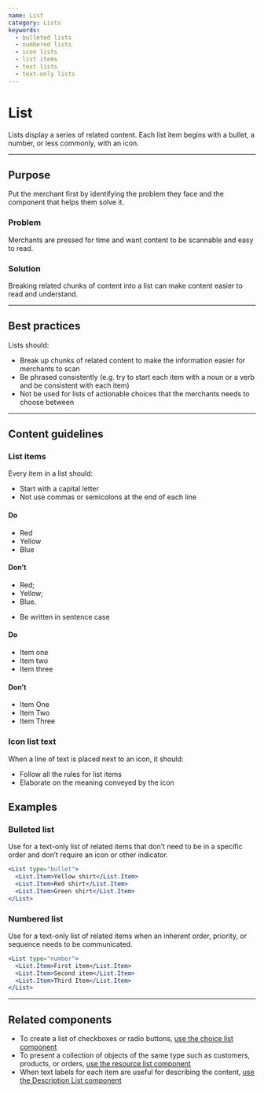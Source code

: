 ```yaml
---
name: List
category: Lists
keywords:
  - bulleted lists
  - numbered lists
  - icon lists
  - list items
  - text lists
  - text-only lists
---
```


# List

Lists display a series of related content. Each list item begins with a
bullet, a number, or less commonly, with an icon.

---

## Purpose

Put the merchant first by identifying the problem they face and the component that helps them solve it.

### Problem

Merchants are pressed for time and want content to be scannable and easy to
read.

### Solution

Breaking related chunks of content into a list can make content easier to read
and understand.

---

## Best practices
Lists should:

* Break up chunks of related content to make the information easier for
merchants to scan
* Be phrased consistently (e.g. try to start each item with a noun or a
  verb and be consistent with each item)
* Not be used for lists of actionable choices that the merchants needs to choose between

---

## Content guidelines

### List items

Every item in a list should:

* Start with a capital letter
* Not use commas or semicolons at the end of each line

<!-- usagelist -->
#### Do
- Red
- Yellow
- Blue

#### Don’t
- Red;
- Yellow;
- Blue.
<!-- end -->

- Be written in sentence case

<!-- usagelist -->
#### Do
- Item one
- Item two
- Item three

#### Don’t
- Item One
- Item Two
- Item Three
<!-- end -->

### Icon list text

When a line of text is placed next to an icon, it should:
* Follow all the rules for list items
* Elaborate on the meaning conveyed by the icon

## Examples

### Bulleted list

Use for a text-only list of related items that don’t need to be in a specific order and don’t require an icon or other indicator.

```jsx
<List type="bullet">
  <List.Item>Yellow shirt</List.Item>
  <List.Item>Red shirt</List.Item>
  <List.Item>Green shirt</List.Item>
</List>
```

### Numbered list

Use for a text-only list of related items when an inherent order, priority, or sequence needs to be communicated.

```jsx
<List type="number">
  <List.Item>First item</List.Item>
  <List.Item>Second item</List.Item>
  <List.Item>Third Item</List.Item>
</List>
```

---

## Related components

* To create a list of checkboxes or radio buttons, [use the choice list component](/components/forms/choice-list)
* To present a collection of objects of the same type such as customers, products, or orders, [use the resource list component](/components/lists/resource-list)
* When text labels for each item are useful for describing the content, [use the Description List component](/components/lists/description-list)
